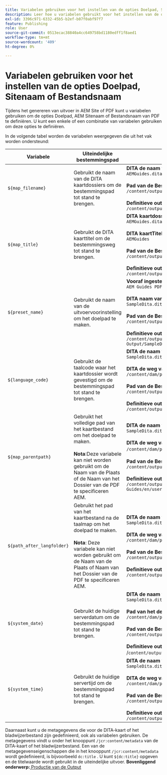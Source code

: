 ```yaml
---
title: Variabelen gebruiken voor het instellen van de opties Doelpad, Sitenaam of Bestandsnaam
description: Leer hoe u variabelen gebruikt voor het instellen van de opties Pad bestemming, Sitenaam of Bestandsnaam. In AEM Guides ondersteunde variabelen voor 'out-of-the-box'.
exl-id: 3396c971-6332-45b5-b2ef-b07f0abf97f7
feature: Publishing
role: User
source-git-commit: 0513ecac38840a4cc649758bd1180edff1f8aed1
workflow-type: tm+mt
source-wordcount: '409'
ht-degree: 0%

---
```


# Variabelen gebruiken voor het instellen van de opties Doelpad, Sitenaam of Bestandsnaam


Tijdens het genereren van uitvoer in AEM Site of PDF kunt u variabelen gebruiken om de opties Doelpad, AEM Sitenaam of Bestandsnaam van PDF te definiëren. U kunt een enkele of een combinatie van variabelen gebruiken om deze opties te definiëren.

In de volgende tabel worden de variabelen weergegeven die uit het vak worden ondersteund:

| Variabele | Uiteindelijke bestemmingspad | Voorbeeld |
| --- | --- | --- |
| `${map_filename}` | Gebruikt de naam van de DITA kaartdossiers om de bestemmingspad tot stand te brengen. | **DITA de naam van het kaartdossier**:<br>`AEMGuides.ditamap`<br><br>**Pad van de Bestemming** gevormd als:<br>`/content/output/sites/${map_filename}`<br><br>**Definitieve outputplaats**:<br>`/content/output/sites/aemGuides/AEMGuides.html` |
| `${map_title}` | Gebruikt de DITA kaarttitel om de bestemmingsweg tot stand te brengen. | **DITA kaartdossier - naam**:<br>`AEMGuides.ditamap`<br><br>**DITA kaartTitel**:<br>`AEMGuides`<br><br>**Pad van de Bestemming** gevormd als:<br>`/content/output/sites/${map_title}`<br><br>**Definitieve outputplaats**:<br>`/content/output/sites/AEMGuides/AEMGuides.html` |
| `${preset_name}` | Gebruikt de naam van de uitvoervoorinstelling om het doelpad te maken. | **Vooraf ingestelde Output Naam**:<br>`AEM Guides PDF Output`<br><br>**DITA naam van het kaartdossier**:<br>`SampleDita.ditamap`<br><br>**Pad van de Bestemming** gevormd als:<br>`/content/output/sites/${preset_name}`<br><br>**Definitieve outputplaats**:<br>`/content/output/sites/AEM Guides PDF Output/SampleDita.html` |
| `${language_code}` | Gebruikt de taalcode waar het kaartdossier wordt gevestigd om de bestemmingspad tot stand te brengen. | **DITA de naam van het kaartdossier**:<br>`SampleDita.ditamap`<br><br>**DITA de weg van het kaartdossier**:<br>`/content/dam/projects/AEM-Guides/en/user-guide/`<br><br>**Pad van de Bestemming** gevormd als:<br>`/content/output/sites/${language_code}`<br><br>**Definitieve outputplaats**:<br>`/content/output/sites/en/SampleDita.html` |
| `${map_parentpath}` | Gebruikt het volledige pad van het kaartbestand om het doelpad te maken.<br><br>**Nota**:Deze variabele kan niet worden gebruikt om de Naam van de Plaats of de Naam van het Dossier van de PDF te specificeren AEM. | **DITA de naam van het kaartdossier**:<br>`SampleDita.ditamap`<br><br>**DITA de weg van het kaartdossier**:<br>`/content/dam/projects/AEM-Guides/en/user-guide`/<br><br>**Pad van de Bestemming** gevormd als:<br>`/content/output/sites/${map_parentpath}`<br><br>**Definitieve outputplaats**:<br>`/content/output/sites/content/dam/projects/AEM-Guides/en/user-guide/SampleDita.html` |
| `${path_after_langfolder}` | Gebruikt het pad van het kaartbestand na de taalmap om het doelpad te maken.<br><br>**Nota**: Deze variabele kan niet worden gebruikt om de Naam van de Plaats of Naam van het Dossier van de PDF te specificeren AEM. | **DITA de naam van het kaartdossier**:<br>`SampleDita.ditamap`<br><br>**DITA de weg van het kaartdossier**:<br>`/content/dam/projects/AEM-Guides/en/user-guide/`<br><br>**Pad van de Bestemming** gevormd als:<br>`/content/output/sites/${path\_after\_langfolder}`<br><br>**Definitieve outputplaats**:<br>`/content/output/sites/user-guide/SampleDita.html` |
| `${system_date}` | Gebruikt de huidige serverdatum om de bestemmingspad tot stand te brengen. | **DITA de naam van het kaartdossier**: <br> `SampleDita.ditamap` <br><br> **Pad van het de kaartdossier DITA:** <br> `/content/dam/projects/AEM-Guides/en/user-guide/` <br><br> **Pad van de Bestemming** gevormd als: <br> `/content/output/sites/${system_date}` <br> <br> **Definitieve outputplaats:** <br> /`content/output/sites/08252023/SampleDita.html` |
| `${system_time}` | Gebruikt de huidige servertijd om de bestemmingspad tot stand te brengen. | **DITA de naam van het kaartdossier:** <br>`SampleDita.ditamap` <br> <br> **DITA de weg van het kaartdossier:** <br>`/content/dam/projects/AEM-Guides/en/user-guide/` <br><Br>**Pad van de Bestemming** gevormd als: <br> `/content/output/sites/${system_time}`<br><br>**Definitieve outputplaats:**<br>`/content/output/sites/055612/SampleDita.html` |

Daarnaast kunt u de metagegevens die voor de DITA-kaart of het bladwijzerbestand zijn gedefinieerd, ook als variabelen gebruiken. De metagegevens vindt u onder het knooppunt `/jcr:content/metadata` van de DITA-kaart of het bladwijzerbestand. Een van de metagegevenseigenschappen die in het knooppunt `/jcr:content/metadata` wordt gedefinieerd, is bijvoorbeeld `dc:title` . U kunt `${dc:title}` opgeven en de titelwaarde wordt gebruikt in de uiteindelijke uitvoer.
**Bovenliggend onderwerp:**[ Productie van de Output ](generate-output.md)

